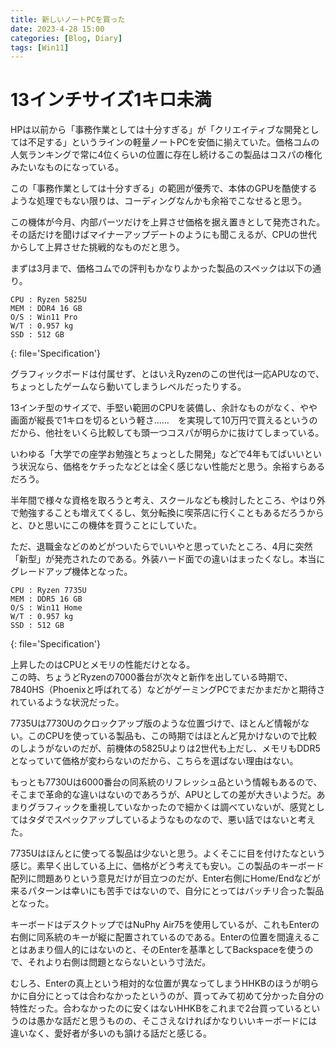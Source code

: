 ```yaml
---
title: 新しいノートPCを買った
date: 2023-4-28 15:00
categories: [Blog, Diary]
tags: [Win11]
---
```


# 13インチサイズ1キロ未満

HPは以前から「事務作業としては十分すぎる」が「クリエイティブな開発としては不足する」というラインの軽量ノートPCを安価に揃えていた。価格コムの人気ランキングで常に4位くらいの位置に存在し続けるこの製品はコスパの権化みたいなものになっている。

この「事務作業としては十分すぎる」の範囲が優秀で、本体のGPUを酷使するような処理でもない限りは、コーディングなんかも余裕でこなせると思う。

この機体が今月、内部パーツだけを上昇させ価格を据え置きとして発売された。その話だけを聞けばマイナーアップデートのようにも聞こえるが、CPUの世代からして上昇させた挑戦的なものだと思う。

まずは3月まで、価格コムでの評判もかなりよかった製品のスペックは以下の通り。

```
CPU : Ryzen 5825U
MEM : DDR4 16 GB
O/S : Win11 Pro
W/T : 0.957 kg
SSD : 512 GB
```
{: file='Specification'}

グラフィックボードは付属せず、とはいえRyzenのこの世代は一応APUなので、ちょっとしたゲームなら動いてしまうレベルだったりする。

13インチ型のサイズで、手堅い範囲のCPUを装備し、余計なものがなく、やや画面が縦長で1キロを切るという軽さ……　を実現して10万円で買えるというのだから、他社をいくら比較しても頭一つコスパが明らかに抜けてしまっている。

いわゆる「大学での座学お勉強とちょっとした開発」などで4年もてばいいという状況なら、価格をケチったなどとは全く感じない性能だと思う。余裕すらあるだろう。

半年間で様々な資格を取ろうと考え、スクールなども検討したところ、やはり外で勉強することも増えてくるし、気分転換に喫茶店に行くこともあるだろうからと、ひと思いにこの機体を買うことにしていた。

ただ、退職金などのめどがついたらでいいやと思っていたところ、4月に突然「新型」が発売されたのである。外装ハード面での違いはまったくなし。本当にグレードアップ機体となった。

```
CPU : Ryzen 7735U
MEM : DDR5 16 GB
O/S : Win11 Home
W/T : 0.957 kg
SSD : 512 GB
```
{: file='Specification'}

上昇したのはCPUとメモリの性能だけとなる。  
この時、ちょうどRyzenの7000番台が次々と新作を出している時期で、7840HS（Phoenixと呼ばれてる）などがゲーミングPCでまだかまだかと期待されているような状況だった。

7735Uは7730Uのクロックアップ版のような位置づけで、ほとんど情報がない。このCPUを使っている製品も、この時期ではほとんど見かけないので比較のしようがないのだが、前機体の5825Uよりは2世代も上だし、メモリもDDR5となっていて価格が変わらないのだから、こちらを選ばない理由はない。

もっとも7730Uは6000番台の同系統のリフレッシュ品という情報もあるので、そこまで革命的な違いはないのであろうが、APUとしての差が大きいようだ。あまりグラフィックを重視していなかったので細かくは調べていないが、感覚としてはタダでスペックアップしているようなものなので、悪い話ではないと考えた。

7735Uはほんとに使ってる製品は少ないと思う。よくそこに目を付けたなという感じ。素早く出している上に、価格がどう考えても安い。この製品のキーボード配列に問題ありという意見だけが目立つのだが、Enter右側にHome/Endなどが来るパターンは幸いにも苦手ではないので、自分にとってはバッチリ合った製品となった。

キーボードはデスクトップではNuPhy Air75を使用しているが、これもEnterの右側に同系統のキーが縦に配置されているのである。Enterの位置を間違えることはあまり個人的にはないのと、そのEnterを基準としてBackspaceを使うので、それより右側は問題とならないという寸法だ。

むしろ、Enterの真上という相対的な位置が異なってしまうHHKBのほうが明らかに自分にとっては合わなかったというのが、買ってみて初めて分かった自分の特性だった。合わなかったのに安くはないHHKBをこれまで2台買っているというのは愚かな話だと思うものの、そこさえなければかなりいいキーボードには違いなく、愛好者が多いのも頷ける話だと感じる。
